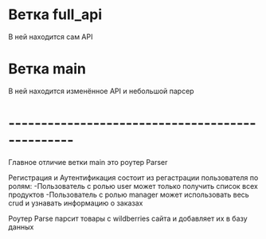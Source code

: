 # Ветка full_api
В ней находится сам API

# Ветка main
В ней находится изменённое API и небольшой парсер

# ------------------------------------------------

Главное отличие ветки main это роутер Parser

Регистрация и Аутентификация состоит из регастрации пользователя по ролям:
-Пользователь с ролью user может только получить список всех продуктов
-Пользователь с ролью manager может использовать весь crud и узнавать информацию о заказах

Роутер Parse парсит товары с wildberries сайта и добавляет их в базу данных
